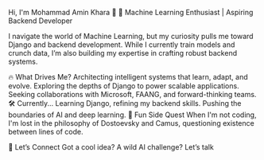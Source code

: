 Hi, I'm Mohammad Amin Khara 👋
🚀 Machine Learning Enthusiast | Aspiring Backend Developer

I navigate the world of Machine Learning, but my curiosity pulls me toward Django and backend development. While I currently train models and crunch data, I’m also building my expertise in crafting robust backend systems.

🔥 What Drives Me?
Architecting intelligent systems that learn, adapt, and evolve.
Exploring the depths of Django to power scalable applications.
Seeking collaborations with Microsoft, FAANG, and forward-thinking teams.
🛠️ Currently...
Learning Django, refining my backend skills.
Pushing the boundaries of AI and deep learning.
📖 Fun Side Quest
When I'm not coding, I'm lost in the philosophy of Dostoevsky and Camus, questioning existence between lines of code.

🔗 Let’s Connect
Got a cool idea? A wild AI challenge? Let’s talk
